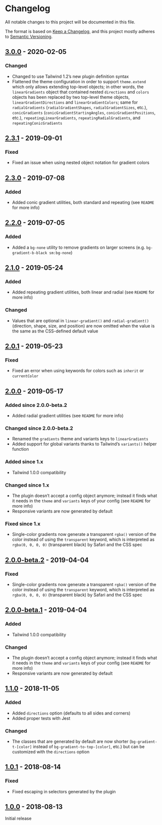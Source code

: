 # Changelog

All notable changes to this project will be documented in this file.

The format is based on [Keep a Changelog](https://keepachangelog.com/en/1.0.0/),
and this project mostly adheres to [Semantic Versioning](https://semver.org/spec/v2.0.0.html).

## [3.0.0] - 2020-02-05

### Changed
- Changed to use Tailwind 1.2’s new plugin definition syntax
- Flattened the theme configuration in order to support `theme.extend` which only allows extending top-level objects; in other words, the `linearGradients` object that contained nested `directions` and `colors` objects has been replaced by two top-level theme objects, `linearGradientDirections` and `linearGradientColors`; same for `radialGradients` (`radialGradientShapes`, `radialGradientSizes`, etc.), `conicGradients` (`conicGradientStartingAngles`, `conicGradientPositions`, etc.), `repeatingLinearGradients`, `repeatingRadialGradients`, and `repeatingConicGradients`

## [2.3.1] - 2019-09-01

### Fixed
- Fixed an issue when using nested object notation for gradient colors

## [2.3.0] - 2019-07-08

### Added
- Added conic gradient utilities, both standard and repeating (see `README` for more info)

## [2.2.0] - 2019-07-05

### Added
- Added a `bg-none` utility to remove gradients on larger screens (e.g. `bg-gradient-b-black sm:bg-none`)

## [2.1.0] - 2019-05-24

### Added
- Added repeating gradient utilities, both linear and radial (see `README` for more info)

### Changed
- Values that are optional in `linear-gradient()` and `radial-gradient()` (direction, shape, size, and position) are now omitted when the value is the same as the CSS-defined default value

## [2.0.1] - 2019-05-23

### Fixed
- Fixed an error when using keywords for colors such as `inherit` or `currentColor`

## [2.0.0] - 2019-05-17

### Added since 2.0.0-beta.2
- Added radial gradient utilities (see `README` for more info)

### Changed since 2.0.0-beta.2
- Renamed the `gradients` theme and variants keys to `linearGradients`
- Added support for global variants thanks to Tailwind’s `variants()` helper function

### Added since 1.x
- Tailwind 1.0.0 compatibility

### Changed since 1.x
- The plugin doesn’t accept a config object anymore; instead it finds what it needs in the `theme` and `variants` keys of your config (see `README` for more info)
- Responsive variants are now generated by default

### Fixed since 1.x
- Single-color gradients now generate a transparent `rgba()` version of the color instead of using the `transparent` keyword, which is interpreted as `rgba(0, 0, 0, 0)` (transparent black) by Safari and the CSS spec

## [2.0.0-beta.2] - 2019-04-04

### Fixed
- Single-color gradients now generate a transparent `rgba()` version of the color instead of using the `transparent` keyword, which is interpreted as `rgba(0, 0, 0, 0)` (transparent black) by Safari and the CSS spec

## [2.0.0-beta.1] - 2019-04-04

### Added
- Tailwind 1.0.0 compatibility

### Changed
- The plugin doesn’t accept a config object anymore; instead it finds what it needs in the `theme` and `variants` keys of your config (see `README` for more info)
- Responsive variants are now generated by default

## [1.1.0] - 2018-11-05

### Added
- Added `directions` option (defaults to all sides and corners)
- Added proper tests with Jest

### Changed
- The classes that are generated by default are now shorter (`bg-gradient-t-[color]` instead of `bg-gradient-to-top-[color]`, etc.) but can be customized with the `directions` option

## [1.0.1] - 2018-08-14

### Fixed
- Fixed escaping in selectors generated by the plugin

## [1.0.0] - 2018-08-13

Initial release

[Unreleased]: https://github.com/benface/tailwindcss-gradients/compare/v3.0.0...HEAD
[3.0.0]: https://github.com/benface/tailwindcss-gradients/compare/v2.3.1...v3.0.0
[2.3.1]: https://github.com/benface/tailwindcss-gradients/compare/v2.3.0...v2.3.1
[2.3.0]: https://github.com/benface/tailwindcss-gradients/compare/v2.2.0...v2.3.0
[2.2.0]: https://github.com/benface/tailwindcss-gradients/compare/v2.1.0...v2.2.0
[2.1.0]: https://github.com/benface/tailwindcss-gradients/compare/v2.0.1...v2.1.0
[2.0.1]: https://github.com/benface/tailwindcss-gradients/compare/v2.0.0...v2.0.1
[2.0.0]: https://github.com/benface/tailwindcss-gradients/compare/v2.0.0-beta.2...v2.0.0
[2.0.0-beta.2]: https://github.com/benface/tailwindcss-gradients/compare/v2.0.0-beta.1...v2.0.0-beta.2
[2.0.0-beta.1]: https://github.com/benface/tailwindcss-gradients/compare/v1.1.0...v2.0.0-beta.1
[1.1.0]: https://github.com/benface/tailwindcss-gradients/compare/v1.0.1...v1.1.0
[1.0.1]: https://github.com/benface/tailwindcss-gradients/compare/v1.0.0...v1.0.1
[1.0.0]: https://github.com/benface/tailwindcss-gradients/releases/tag/v1.0.0
